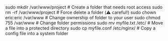 sudo mkdir /var/www/project         # Create a folder that needs root access
sudo rm -rf /var/www/project        # Force delete a folder (⚠️ careful!)
sudo chown eric:eric /var/www       # Change ownership of folder to your user
sudo chmod 755 /var/www             # Change folder permissions
sudo mv myfile.txt /etc/            # Move a file into a protected directory
sudo cp myfile.conf /etc/nginx/     # Copy a config file into a system folder
